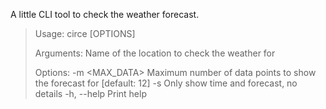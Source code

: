 A little CLI tool to check the weather forecast.

> Usage: circe [OPTIONS] <LOCATION>
>
> Arguments:
> <LOCATION>  Name of the location to check the weather for
>
> Options:
>  -m <MAX_DATA>      Maximum number of data points to show the forecast for [default: 12]
>  -s                 Only show time and forecast, no details
>  -h, --help         Print help
